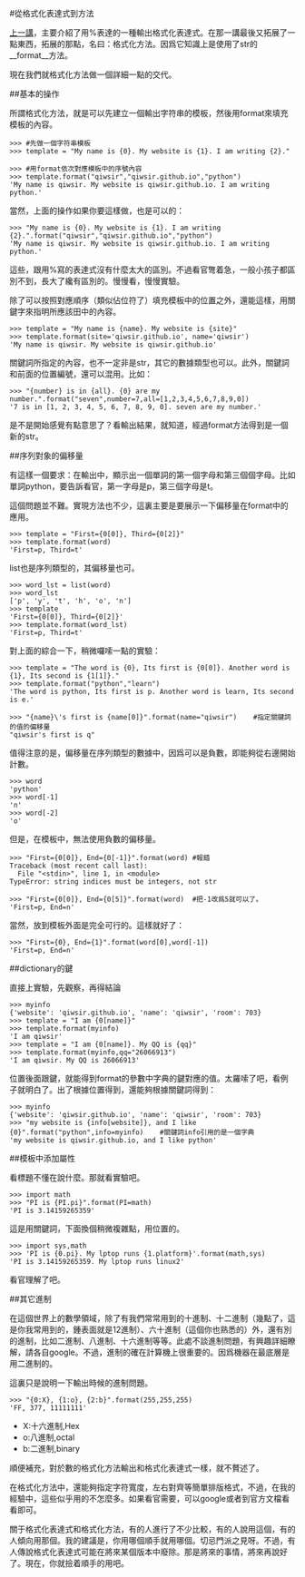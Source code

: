 #從格式化表達式到方法

[上一講](./202.md)，主要介紹了用%表達的一種輸出格式化表達式。在那一講最後又拓展了一點東西，拓展的那點，名曰：格式化方法。因爲它知識上是使用了str的__format__方法。

現在我們就格式化方法做一個詳細一點的交代。

##基本的操作

所謂格式化方法，就是可以先建立一個輸出字符串的模板，然後用format來填充模板的內容。

    >>> #先做一個字符串模板
    >>> template = "My name is {0}. My website is {1}. I am writing {2}."

    >>> #用format依次對應模板中的序號內容
    >>> template.format("qiwsir","qiwsir.github.io","python")
    'My name is qiwsir. My website is qiwsir.github.io. I am writing python.'

當然，上面的操作如果你要這樣做，也是可以的：

    >>> "My name is {0}. My website is {1}. I am writing {2}.".format("qiwsir","qiwsir.github.io","python")
    'My name is qiwsir. My website is qiwsir.github.io. I am writing python.'

這些，跟用%寫的表達式沒有什麼太大的區別。不過看官彆着急，一般小孩子都區別不到，長大了纔有區別的。慢慢看，慢慢實驗。

除了可以按照對應順序（類似佔位符了）填充模板中的位置之外，還能這樣，用關鍵字來指明所應該田中的內容。

    >>> template = "My name is {name}. My website is {site}"
    >>> template.format(site='qiwsir.github.io', name='qiwsir')
    'My name is qiwsir. My website is qiwsir.github.io'

關鍵詞所指定的內容，也不一定非是str，其它的數據類型也可以。此外，關鍵詞和前面的位置編號，還可以混用。比如：

    >>> "{number} is in {all}. {0} are my number.".format("seven",number=7,all=[1,2,3,4,5,6,7,8,9,0])
    '7 is in [1, 2, 3, 4, 5, 6, 7, 8, 9, 0]. seven are my number.'

是不是開始感覺有點意思了？看輸出結果，就知道，經過format方法得到是一個新的str。

##序列對象的偏移量

有這樣一個要求：在輸出中，顯示出一個單詞的第一個字母和第三個個字母。比如單詞python，要告訴看官，第一字母是p，第三個字母是t。

這個問題並不難。實現方法也不少，這裏主要是要展示一下偏移量在format中的應用。

    >>> template = "First={0[0]}, Third={0[2]}"
    >>> template.format(word)
    'First=p, Third=t'

list也是序列類型的，其偏移量也可。

    >>> word_lst = list(word)
    >>> word_lst
    ['p', 'y', 't', 'h', 'o', 'n']
    >>> template
    'First={0[0]}, Third={0[2]}'
    >>> template.format(word_lst)
    'First=p, Third=t'

對上面的綜合一下，稍微囉嗦一點的實驗：

    >>> template = "The word is {0}, Its first is {0[0]}. Another word is {1}, Its second is {1[1]}."
    >>> template.format("python","learn")
    'The word is python, Its first is p. Another word is learn, Its second is e.'

    >>> "{name}\'s first is {name[0]}".format(name="qiwsir")    #指定關鍵詞的值的偏移量
    "qiwsir's first is q"

值得注意的是，偏移量在序列類型的數據中，因爲可以是負數，即能夠從右邊開始計數。

    >>> word
    'python'
    >>> word[-1]
    'n'
    >>> word[-2]
    'o'

但是，在模板中，無法使用負數的偏移量。

    >>> "First={0[0]}, End={0[-1]}".format(word) #報錯
    Traceback (most recent call last):
      File "<stdin>", line 1, in <module>
    TypeError: string indices must be integers, not str

    >>> "First={0[0]}, End={0[5]}".format(word)  #把-1改爲5就可以了。
    'First=p, End=n'

當然，放到模板外面是完全可行的。這樣就好了：

    >>> "First={0}, End={1}".format(word[0],word[-1])
    'First=p, End=n'

##dictionary的鍵

直接上實驗，先觀察，再得結論

    >>> myinfo
    {'website': 'qiwsir.github.io', 'name': 'qiwsir', 'room': 703}
    >>> template = "I am {0[name]}"
    >>> template.format(myinfo)
    'I am qiwsir'
    >>> template = "I am {0[name]}. My QQ is {qq}"
    >>> template.format(myinfo,qq="26066913")
    'I am qiwsir. My QQ is 26066913'

位置後面跟鍵，就能得到format的參數中字典的鍵對應的值。太羅嗦了吧，看例子就明白了。出了根據位置得到，還能夠根據關鍵詞得到：

    >>> myinfo
    {'website': 'qiwsir.github.io', 'name': 'qiwsir', 'room': 703}
    >>> "my website is {info[website]}, and I like {0}".format("python",info=myinfo)    #關鍵詞info引用的是一個字典
    'my website is qiwsir.github.io, and I like python'

##模板中添加屬性

看標題不懂在說什麼。那就看實驗吧。

    >>> import math
    >>> "PI is {PI.pi}".format(PI=math)
    'PI is 3.14159265359'

這是用關鍵詞，下面換個稍微複雜點，用位置的。

    >>> import sys,math
    >>> 'PI is {0.pi}. My lptop runs {1.platform}'.format(math,sys)
    'PI is 3.14159265359. My lptop runs linux2'

看官理解了吧。

##其它進制

在這個世界上的數學領域，除了有我們常常用到的十進制、十二進制（幾點了，這是你我常用到的，鍾表面就是12進制）、六十進制（這個你也熟悉的）外，還有別的進制，比如二進制、八進制、十六進制等等。此處不談進制問題，有興趣詳細瞭解，請各自google。不過，進制的確在計算機上很重要的。因爲機器在最底層是用二進制的。

這裏只是說明一下輸出時候的進制問題。

    >>> "{0:X}, {1:o}, {2:b}".format(255,255,255)
    'FF, 377, 11111111'

- X:十六進制,Hex
- o:八進制,octal
- b:二進制,binary

順便補充，對於數的格式化方法輸出和格式化表達式一樣，就不贅述了。

在格式化方法中，還能夠指定字符寬度，左右對齊等簡單排版格式，不過，在我的經驗中，這些似乎用的不怎麼多。如果看官需要，可以google或者到官方文檔看看即可。

關于格式化表達式和格式化方法，有的人進行了不少比較，有的人說用這個，有的人傾向用那個。我的建議是，你用哪個順手就用哪個。切忌門派之見呀。不過，有人傳說格式化表達式可能在將來某個版本中廢除。那是將來的事情，將來再說好了。現在，你就撿着順手的用吧。
